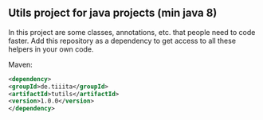 ## Utils project for java projects (min java 8)

In this project are some classes, annotations, etc. that people need to code faster. Add this repository as a dependency
to get access to all these helpers in your own code.

Maven:
```xml
<dependency>
<groupId>de.tiiita</groupId>
<artifactId>tutils</artifactId>
<version>1.0.0</version>
</dependency>
```


